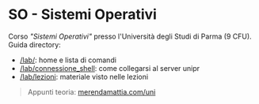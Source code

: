 # SO - Sistemi Operativi
Corso _"Sistemi Operativi"_ presso l'Università degli Studi di Parma (9 CFU).  
Guida directory: 
- [/lab/](https://github.com/merendamattia/SO/tree/main/lab): home e lista di comandi 
- [/lab/connessione_shell](https://github.com/merendamattia/SO/tree/main/lab/connessione_shell): come collegarsi al server unipr
- [/lab/lezioni](https://github.com/merendamattia/SO/tree/main/lab/lezioni/): materiale visto nelle lezioni

> Appunti teoria: [merendamattia.com/uni](https://www.merendamattia.com/uni.html)
